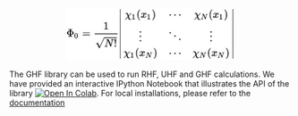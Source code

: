 
<p align="center">
<img src="media/logo.jpg" width="300">
</p>

The GHF library can be used to run RHF, UHF and GHF calculations. We have provided an interactive IPython Notebook that illustrates the API of the library [![Open In Colab](https://colab.research.google.com/assets/colab-badge.svg)](https://colab.research.google.com/github/xdvriend/GHF_thesis/blob/develop/notebooks/thesis.ipynb). For local installations, please refer to the [documentation](INSTALL.md)

